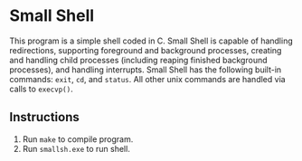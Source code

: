 # Small Shell

This program is a simple shell coded in C. Small Shell is capable of handling redirections, supporting foreground and background processes, creating and handling child processes (including reaping finished background processes), and handling interrupts. Small Shell has the following built-in commands: `exit`, `cd`, and `status`. All other unix commands are handled via calls to `execvp()`.

## Instructions
1. Run `make` to compile program.
2. Run `smallsh.exe` to run shell.

